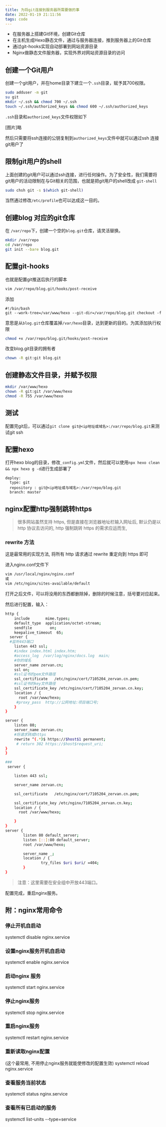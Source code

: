 ```yaml
---
title: 为将git连接到服务器所需要做的事
date: 2022-01-19 21:11:56
tags: code
---
```


- 在服务器上搭建Git环境，创建Git仓库
- 在主机生成Hexo静态文件，通过与服务器连接，推到服务器上的Git仓库
- 通过git-hooks实现自动部署到网站资源目录
- Nginx做静态文件服务器，实现外界对网站资源目录的访问

## 创建一个Git用户

创建一个git用户，并在home目录下建立一个`.ssh`目录，赋予其700权限。

```bash
sudo adduser -m git
su git
mkdir ~/.ssh && chmod 700 ~/.ssh
touch ~/.ssh/authorized_keys && chmod 600 ~/.ssh/authorized_keys
```

`.ssh`目录和`authorized_keys`文件权限如下

[图片]略

然后只需要将ssh连接的公钥复制到`authorized_keys`文件中就可以通过ssh 连接git用户了

## 限制git用户的shell

上面创建的git用户可以通过ssh连接，进行任何操作。为了安全性，我们需要将git用户的活动限制在与Git相关的范围，也就是把git用户的shell改成 `git-shell`

```bash
sudo chsh git -s $(which git-shell)
```

当然通过修改`/etc/profile`也可以达成这一目的。

## 创建blog 对应的git仓库

在 `/var/repo`下，创建一个空的`blog.git`仓库，请灵活替换。

```bash
mkdir /var/repo
cd /var/repo
git init --bare blog.git
```

## 配置git-hooks

也就是配置git推送后执行的脚本

```bash
vim /var/repo/blog.git/hooks/post-receive
```

添加

```text
#!/bin/bash
git --work-tree=/var/www/hexo --git-dir=/var/repo/blog.git checkout -f
```

意思是从`blog.git`仓库覆盖掉`/var/hexo`目录，达到更新的目的。为其添加执行权限

```bash
chmod +x /var/repo/blog.git/hooks/post-receive
```

改变blog.git目录的拥有者

```bash
chown -R git:git blog.git
```

## 创建静态文件目录，并赋予权限

```bash
mkdir /var/www/hexo
chown -R git:git /var/www/hexo
chmod -R 755 /var/www/hexo
```

## 测试

配置完git后，可以通过`git clone git@<ip地址或域名>:/var/repo/blog.git`来测试git ssh

## 配置hexo

打开hexo blog的目录，修改`_config.yml`文件，然后就可以使用`npx hexo clean && npx hexo g -d`进行生成部署了

```text
deploy:
  type: git
  repository : git@<ip地址或与域名>:/var/repo/blog.git
  branch: master
```

## nginx配置http强制跳转https

> 很多网站虽然支持 https, 但是直接在浏览器地址栏输入网址后, 默认仍是以 http 协议去访问的, http 强制跳转 https 的需求应运而生, 

### rewrite 方法

这是最常用的实现方法, 将所有 http 请求通过 rewrite 重定向到 https 即可

进入nginx.conf文件下

```bash
vim /usr/local/nginx/nginx.conf
或
vim /etc/nginx/sites-available/default
```

打开之后文件，可以将没用的东西都删除掉，删除的时候注意，括号要对应起来。

然后进行配置，输入：

```bash
http {
    include       mime.types;
    default_type  application/octet-stream;
    sendfile        on;
    keepalive_timeout  65;
  server {
  #监听443端口
    listen 443 ssl;
    #index index.html index.htm;
    #access_log  /var/log/nginx/docs.log  main;
    #你的域名
    server_name zervan.cn; 
    ssl on;
    #ssl证书的pem文件路径
    ssl_certificate   /etc/nginx/cert/7105204_zervan.cn.pem;
    #ssl证书的key文件路径
    ssl_certificate_key /etc/nginx/cert/7105204_zervan.cn.key;
    location / {
      root /var/www/hexo;
     #proxy_pass  http://公网地址:项目端口号;
    }
}

server {
    listen 80;
    server_name zervan.cn;
    #将请求转成https
    rewrite ^(.*)$ https://$host$1 permanent;
     # return 302 https://$host$request_uri;
}
}

###
 server {

    listen 443 ssl;

    server_name zervan.cn; 

    ssl_certificate   /etc/nginx/cert/7105204_zervan.cn.pem;

    ssl_certificate_key /etc/nginx/7105204_zervan.cn.key;
    location / {
      root /var/www/hexo;

    }
}
server {
        listen 80 default_server;
        listen [::]:80 default_server;
        root /var/www/hexo;

        server_name _;
        location / {
                try_files $uri $uri/ =404;
        }
}
```

> 注意：这里需要在安全组中开放443端口。

配置完成，重启nginx服务。



## 附：nginx常用命令

### 停止开机自启动

systemctl disable nginx.service

### 设置nginx服务开机自启动

systemctl enable nginx.service

### 启动nginx 服务

systemctl start nginx.service

### 停止nginx服务

systemctl stop nginx.service

### 重启nginx服务

systemctl restart nginx.service

### 重新读取nginx配置

(这个最常用, 不用停止nginx服务就能使修改的配置生效)
systemctl reload nginx.service

### 查看服务当前状态

systemctl status nginx.service

### 查看所有已启动的服务

systemctl list-units --type=service



